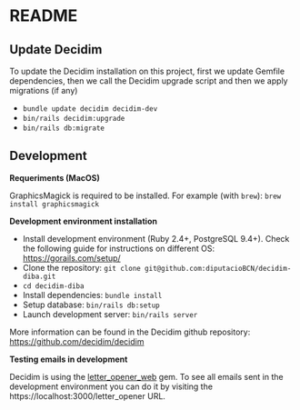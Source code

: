 # README

## Update Decidim

To update the Decidim installation on this project, first we update Gemfile dependencies, then we call the Decidim upgrade script and then we apply migrations (if any)

- `bundle update decidim decidim-dev`
- `bin/rails decidim:upgrade`
- `bin/rails db:migrate`

## Development

**Requeriments (MacOS)**

GraphicsMagick is required to be installed. For example (with `brew`): `brew install graphicsmagick`

**Development environment installation**

- Install development environment (Ruby 2.4+, PostgreSQL 9.4+). Check the following guide for instructions on different OS: https://gorails.com/setup/
- Clone the repository: `git clone git@github.com:diputacioBCN/decidim-diba.git`
- `cd decidim-diba`
- Install dependencies: `bundle install`
- Setup database: `bin/rails db:setup`
- Launch development server: `bin/rails server`

More information can be found in the Decidim github repository: https://github.com/decidim/decidim


**Testing emails in development**

Decidim is using the [letter_opener_web](https://github.com/fgrehm/letter_opener_web) gem. To see all emails sent in the development environment you can do it by visiting the https://localhost:3000/letter_opener URL.
